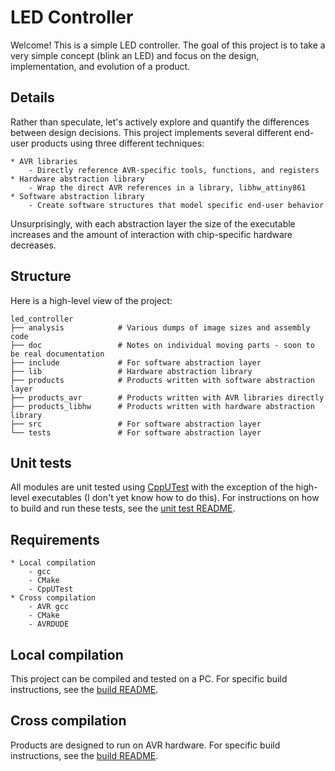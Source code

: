 # LED Controller
Welcome! This is a simple LED controller.
The goal of this project is to take a very simple concept (blink an LED) and focus on the design, implementation, and evolution of a product.


## Details
Rather than speculate, let's actively explore and quantify the differences between design decisions.
This project implements several different end-user products using three different techniques:

    * AVR libraries
        - Directly reference AVR-specific tools, functions, and registers
    * Hardware abstraction library
        - Wrap the direct AVR references in a library, libhw_attiny861
    * Software abstraction library
        - Create software structures that model specific end-user behavior

Unsurprisingly, with each abstraction layer the size of the executable increases and the amount of interaction with chip-specific hardware decreases.


## Structure
Here is a high-level view of the project:
```
led_controller
├── analysis            # Various dumps of image sizes and assembly code
├── doc                 # Notes on individual moving parts - soon to be real documentation
├── include             # For software abstraction layer
├── lib                 # Hardware abstraction library
├── products            # Products written with software abstraction layer
├── products_avr        # Products written with AVR libraries directly
├── products_libhw      # Products written with hardware abstraction library
├── src                 # For software abstraction layer
└── tests               # For software abstraction layer
```


## Unit tests
All modules are unit tested using [CppUTest](http://cpputest.github.io/) with the exception of the high-level executables (I don't yet know how to do this).
For instructions on how to build and run these tests, see the [unit test README](README_unit_tests.md).


## Requirements

    * Local compilation
        - gcc
        - CMake
        - CppUTest
    * Cross compilation
        - AVR gcc
        - CMake
        - AVRDUDE


## Local compilation
This project can be compiled and tested on a PC.
For specific build instructions, see the [build README](README_build.md).


## Cross compilation
Products are designed to run on AVR hardware.
For specific build instructions, see the [build README](README_build.md).
